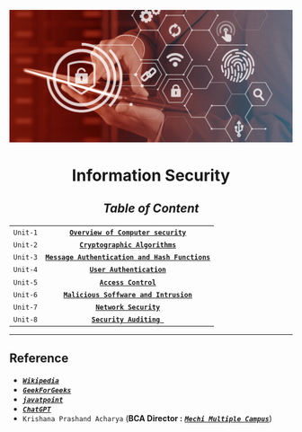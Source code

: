 <div align="center">

!["Information Security"](Images/information-security.png)

# **Information Security**

## _**Table of Content**_

|           |                                                                     |
|:---------:|:-------------------------------------------------------------------:|
|``Unit-1`` |[**``Overview of Computer security``**](Units/Unit-1.md)             |
|``Unit-2`` |[**``Cryptographic Algorithms``**](Units/Unit-2.md)                  |
|``Unit-3`` |[**``Message Authentication and Hash Functions``**](Units/Unit-3.md) |
|``Unit-4`` |[**``User Authentication``**](Units/Unit-4.md)                       |
|``Unit-5`` |[**``Access Control``**](Units/Unit-5.md)                            |
|``Unit-6`` |[**``Malicious Soffware and Intrusion``**](Units/Unit-6.md)          |
|``Unit-7`` |[**``Network Security``**](Units/Unit-7.md)                          |
|``Unit-8`` |[**``Security Auditing ``**](Units/Unit-8.md)                        |

</div>

---------------------------------------------------

## Reference

- [**_``Wikipedia``_**](https://www.wikipedia.org)
- [**_``GeekForGeeks``_**](https://www.geeksforgeeks.org)
- [**_``javatpoint``_**](https://www.javatpoint.com)
- [**_``ChatGPT``_**](https://chat.openai.com)
- ``Krishana Prashand Acharya`` (**BCA Director :** [**_``Mechi Multiple Campus``_**](https://mechicampus.edu.np))
